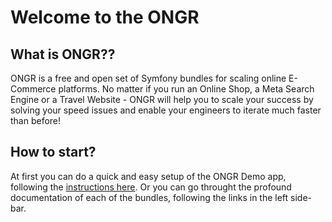 # Welcome to the ONGR

## What is ONGR??

ONGR is a free and open set of Symfony bundles for scaling online E-Commerce platforms. No matter if you run an Online Shop, a Meta Search Engine or a Travel Website - ONGR will help you to scale your success by solving your speed issues and enable your engineers to iterate much faster than before!

## How to start?

At first you can do a quick and easy setup of the ONGR Demo app, following the [instructions here](/common/README). Or you can go throught the profound documentation of each of the bundles, following the links in the left side-bar.

